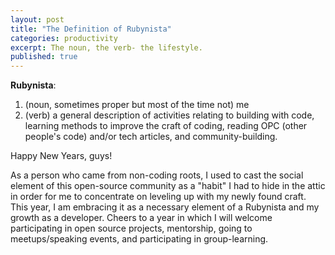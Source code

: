 ```yaml
---
layout: post
title: "The Definition of Rubynista"
categories: productivity
excerpt: The noun, the verb- the lifestyle.
published: true
---
```

**Rubynista**: 
1. (noun, sometimes proper but most of the time not) me
2. (verb) a general description of activities relating to building with code, learning methods to improve the craft of coding, reading OPC (other people's code) and/or tech articles, and community-building.

Happy New Years, guys! 

As a person who came from non-coding roots, I used to cast the social element of this open-source community as a "habit" I had to hide in the attic in order for me to concentrate on leveling up with my newly found craft.  This year, I am embracing it as a necessary element of a Rubynista and my growth as a developer.  Cheers to a year in which I will welcome participating in open source projects, mentorship, going to meetups/speaking events, and participating in group-learning.

